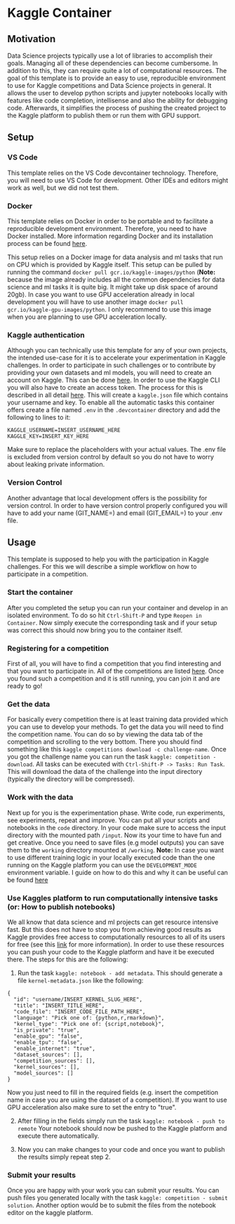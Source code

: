 # Kaggle Container
## Motivation
Data Science projects typically use a lot of libraries to accomplish their goals. Managing all of these dependencies can become cumbersome. In addition to this, they can require quite a lot of computational resources. The goal of this template is to provide an easy to use, reproducible environment to use for Kaggle competitions and Data Science projects in general. It allows the user to develop python scripts and jupyter notebooks locally with features like code completion, intellisense and also the ability for debugging code. Afterwards, it simplifies the process of pushing the created project to the Kaggle platform to publish them or run them with GPU support.

## Setup
### VS Code
This template relies on the VS Code devcontainer technology. Therefore, you will need to use VS Code for development. Other IDEs and editors might work as well, but we did not test them.

### Docker
This template relies on Docker in order to be portable and to facilitate a reproducible development environment. Therefore, you need to have Docker installed. More information regarding Docker and its installation process can be found [here](https://docs.docker.com/get-docker/). 

This setup relies on a Docker image for data analysis and ml tasks that run on CPU which is provided by Kaggle itself. This setup can be pulled by running the command ```docker pull gcr.io/kaggle-images/python``` (**Note:** because the image already includes all the common dependencies for data science and ml tasks it is quite big. It might take up disk space of around 20gb). In case you want to use GPU acceleration already in local development you will have to use another image ```docker pull gcr.io/kaggle-gpu-images/python```. I only recommend to use this image when you are planning to use GPU acceleration locally. 

### Kaggle authentication
Although you can technically use this template for any of your own projects, the intended use-case for it is to accelerate your experimentation in Kaggle challenges. In order to participate in such challenges or to contribute by providing your own datasets and ml models, you will need to create an account on Kaggle. This can be done [here](https://www.kaggle.com/). 
In order to use the Kaggle CLI you will also have to create an access token. The process for this is described in all detail [here](https://www.kaggle.com/docs/api#getting-started-installation-&-authentication). This will create a ```kaggle.json``` file which contains your username and key. To enable all the automatic tasks this container offers create a file named ```.env``` in the ```.devcontainer``` directory and add the following to lines to it:
```
KAGGLE_USERNAME=INSERT_USERNAME_HERE
KAGGLE_KEY=INSERT_KEY_HERE
```
Make sure to replace the placeholders with your actual values. The .env file is excluded from version control by default so you do not have to worry about leaking private information.

### Version Control
Another advantage that local development offers is the possibility for version control. In order to have version control properly configured you will have to add your name (GIT_NAME=) and email (GIT_EMAIL=) to your .env file.

## Usage
This template is supposed to help you with the participation in Kaggle challenges. For this we will describe a simple workflow on how to participate in a competition.

### Start the container
After you completed the setup you can run your container and develop in an isolated environment. To do so hit ```Ctrl-Shift-P``` and type ```Reopen in Container```. Now simply execute the corresponding task and if your setup was correct this should now bring you to the container itself.

### Registering for a competition
First of all, you will have to find a competition that you find interesting and that you want to participate in. All of the competitions are listed [here](https://www.kaggle.com/competitions). Once you found such a competition and it is still running, you can join it and are ready to go!

### Get the data
For basically every competition there is at least training data provided which you can use to develop your methods. To get the data you will need to find the competition name. You can do so by viewing the data tab of the competition and scrolling to the very bottom. There you should find something like this ```kaggle competitions download -c challenge-name```. Once you got the challenge name you can run the task ```kaggle: competition - download```. All tasks can be executed with ```Ctrl-Shift-P -> Tasks: Run Task```.
This will download the data of the challenge into the input directory (typically the directory will be compressed). 

### Work with the data
Next up for you is the experimentation phase. Write code, run experiments, see experiments, repeat and improve. You can put all your scripts and notebooks in the ```code``` directory. In your code make sure to access the input directory with the mounted path ```/input```. Now its your time to have fun and get creative. Once you need to save files (e.g model outputs) you can save them to the ```working``` directory mounted at ```/working```.
**Note:** In case you want to use different training logic in your locally executed code than the one running on the Kaggle platform you can use the ```DEVELOPMENT_MODE``` environment variable. I guide on how to do this and why it can be useful can be found [here](/code/README.md)

### Use Kaggles platform to run computationally intensive tasks (or: How to publish notebooks)
We all know that data science and ml projects can get resource intensive fast. But this does not have to stop you from achieving good results as Kaggle provides free access to computationally resources to all of its users for free (see this [link](https://www.kaggle.com/docs/notebooks#modifying-a-notebook-specific-environment) for more information). In order to use these resources you can push your code to the Kaggle platform and have it be executed there. 
The steps for this are the following:
1. Run the task ```kaggle: notebook - add metadata```. This should generate a file ```kernel-metadata.json``` like the following:
```
{
  "id": "username/INSERT_KERNEL_SLUG_HERE",
  "title": "INSERT_TITLE_HERE",
  "code_file": "INSERT_CODE_FILE_PATH_HERE",
  "language": "Pick one of: {python,r,rmarkdown}",
  "kernel_type": "Pick one of: {script,notebook}",
  "is_private": "true",
  "enable_gpu": "false",
  "enable_tpu": "false",
  "enable_internet": "true",
  "dataset_sources": [],
  "competition_sources": [],
  "kernel_sources": [],
  "model_sources": []
}
``` 
Now you just need to fill in the required fields (e.g. insert the competition name in case you are using the dataset of a competition). If you want to use GPU acceleration also make sure to set the entry to "true".

2. After filling in the fields simply run the task ```kaggle: notebook - push to remote``` Your notebook should now be pushed to the Kaggle platform and execute there automatically. 

3. Now you can make changes to your code and once you want to publish the results simply repeat step 2. 

### Submit your results
Once you are happy with your work you can submit your results. You can push files you generated locally with the task ```kaggle: competition - submit solution```. Another option would be to submit the files from the notebook editor on the kaggle platform.